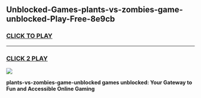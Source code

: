 
## Unblocked-Games-plants-vs-zombies-game-unblocked-Play-Free-8e9cb
<h3>
<a href="https://premium76.site?title=plants-vs-zombies-game-unblocked&ref=21A">CLICK TO PLAY</a></h3>
<hr>

<h3>
<a href="https://premium76.site?title=plants-vs-zombies-game-unblocked&ref=21A">CLICK 2 PLAY</a>
  
</h3>

<a href="https://premium76.site?title=plants-vs-zombies-game-unblocked&ref=21A"><img src="https://clearcache.store/games.png"></a>


**plants-vs-zombies-game-unblocked games unblocked: Your Gateway to Fun and Accessible Online Gaming**
